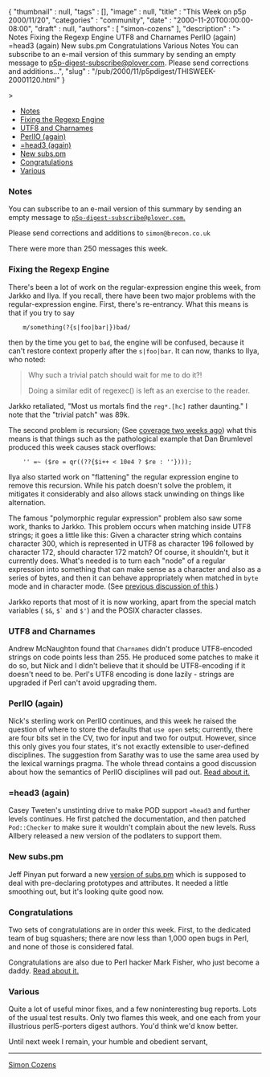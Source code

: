 {
   "thumbnail" : null,
   "tags" : [],
   "image" : null,
   "title" : "This Week on p5p 2000/11/20",
   "categories" : "community",
   "date" : "2000-11-20T00:00:00-08:00",
   "draft" : null,
   "authors" : [
      "simon-cozens"
   ],
   "description" : "> Notes Fixing the Regexp Engine UTF8 and Charnames PerlIO (again) =head3 (again) New subs.pm Congratulations Various Notes You can subscribe to an e-mail version of this summary by sending an empty message to p5p-digest-subscribe@plover.com. Please send corrections and additions...",
   "slug" : "/pub/2000/11/p5pdigest/THISWEEK-20001120.html"
}



&gt;

-   [Notes](#Notes)
-   [Fixing the Regexp Engine](#Fixing_the_Regexp_Engine)
-   [UTF8 and Charnames](#UTF8_and_Charnames)
-   [PerlIO (again)](#PerlIO_again)
-   [=head3 (again)](#head3_again)
-   [New subs.pm](#New_subspm)
-   [Congratulations](#Congratulations)
-   [Various](#Various)

### <span id="Notes">Notes</span>

You can subscribe to an e-mail version of this summary by sending an empty message to [`p5p-digest-subscribe@plover.com`.](mailto:p5p-digest-subscribe@plover.com)

Please send corrections and additions to `simon@brecon.co.uk`

There were more than 250 messages this week.

### <span id="Fixing_the_Regexp_Engine">Fixing the Regexp Engine</span>

There's been a lot of work on the regular-expression engine this week, from Jarkko and Ilya. If you recall, there have been two major problems with the regular-expression engine. First, there's re-entrancy. What this means is that if you try to say

        m/something(?{s|foo|bar|})bad/

then by the time you get to `bad`, the engine will be confused, because it can't restore context properly after the `s|foo|bar`. It can now, thanks to Ilya, who noted:

> Why such a trivial patch should wait for me to do it?!
>
> Doing a similar edit of regexec() is left as an exercise to the reader.

Jarkko retaliated, "Most us mortals find the `reg*.[hc]` rather daunting." I note that the "trivial patch" was 89k.

The second problem is recursion; (See [coverage two weeks ago](/pub/2000/11/p5pdigest/THISWEEK-20001107.html#The_Regex_Stack_Problem)) what this means is that things such as the pathological example that Dan Brumlevel produced this week causes stack overflows:

        '' =~ ($re = qr((??{$i++ < 10e4 ? $re : ''})));

Ilya also started work on "flattening" the regular expression engine to remove this recursion. While his patch doesn't solve the problem, it mitigates it considerably and also allows stack unwinding on things like alternation.

The famous "polymorphic regular expression" problem also saw some work, thanks to Jarkko. This problem occurs when matching inside UTF8 strings; it goes a little like this: Given a character string which contains character 300, which is represented in UTF8 as character 196 followed by character 172, should character 172 match? Of course, it shouldn't, but it currently does. What's needed is to turn each "node" of a regular expression into something that can make sense as a character and also as a series of bytes, and then it can behave appropriately when matched in `byte` mode and in character mode. (See [previous discussion of this](/pub/2000/07/p5pdigest/THISWEEK-20000702.html#Unicode_Regex_Matching).)

Jarkko reports that most of it is now working, apart from the special match variables ( `$&`, `` $` `` and `$'`) and the POSIX character classes.

### <span id="UTF8_and_Charnames">UTF8 and Charnames</span>

Andrew McNaughton found that `Charnames` didn't produce UTF8-encoded strings on code points less than 255. He produced some patches to make it do so, but Nick and I didn't believe that it should be UTF8-encoding if it doesn't need to be. Perl's UTF8 encoding is done lazily - strings are upgraded if Perl can't avoid upgrading them.

### <span id="PerlIO_again">PerlIO (again)</span>

Nick's sterling work on PerlIO continues, and this week he raised the question of where to store the defaults that `use open` sets; currently, there are four bits set in the CV, two for input and two for output. However, since this only gives you four states, it's not exactly extensible to user-defined disciplines. The suggestion from Sarathy was to use the same area used by the lexical warnings pragma. The whole thread contains a good discussion about how the semantics of PerlIO disciplines will pad out. [Read about it.](https://www.nntp.perl.org/group/perl.perl5.porters/2000/11/msg00780.html)

### <span id="head3_again">=head3 (again)</span>

Casey Tweten's unstinting drive to make POD support `=head3` and further levels continues. He first patched the documentation, and then patched `Pod::Checker` to make sure it wouldn't complain about the new levels. Russ Allbery released a new version of the podlaters to support them.

### <span id="New_subspm">New subs.pm</span>

Jeff Pinyan put forward a new [version of subs.pm](https://www.nntp.perl.org/group/perl.perl5.porters/2000/11/msg00822.html) which is supposed to deal with pre-declaring prototypes and attributes. It needed a little smoothing out, but it's looking quite good now.

### <span id="Congratulations">Congratulations</span>

Two sets of congratulations are in order this week. First, to the dedicated team of bug squashers; there are now less than 1,000 open bugs in Perl, and none of those is considered fatal.

Congratulations are also due to Perl hacker Mark Fisher, who just become a daddy. [Read about it.](https://www.nntp.perl.org/group/perl.perl5.porters/2000/11/msg00934.html)

### <span id="Various">Various</span>

Quite a lot of useful minor fixes, and a few noninteresting bug reports. Lots of the usual test results. Only two flames this week, and one each from your illustrious perl5-porters digest authors. You'd think we'd know better.

Until next week I remain, your humble and obedient servant,

------------------------------------------------------------------------

[Simon Cozens](mailto:simon@brecon.co.uk)
